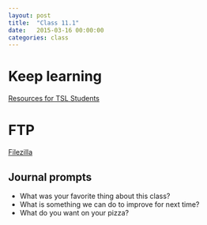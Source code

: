 ```yaml
---
layout: post
title:  "Class 11.1"
date:   2015-03-16 00:00:00
categories: class
---
```


# Keep learning

[Resources for TSL Students](https://starterleague.hackpad.com/Resources-for-TSL-students-WFmVqVikmpM)

# FTP

[Filezilla](https://filezilla-project.org/)

## Journal prompts

* What was your favorite thing about this class?
* What is something we can do to improve for next time?
* What do you want on your pizza?
